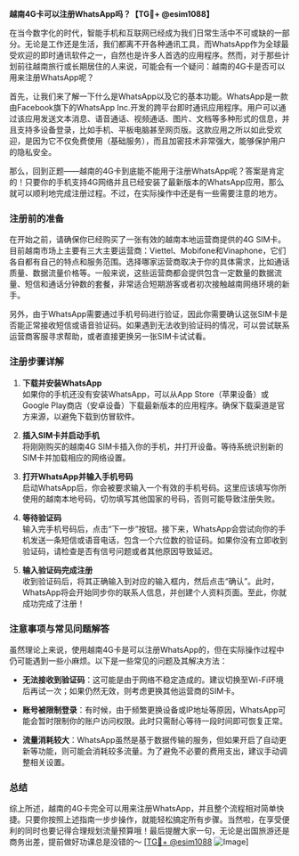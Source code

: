 **越南4G卡可以注册WhatsApp吗？【TG💪+ @esim1088】**

在当今数字化的时代，智能手机和互联网已经成为我们日常生活中不可或缺的一部分。无论是工作还是生活，我们都离不开各种通讯工具，而WhatsApp作为全球最受欢迎的即时通讯软件之一，自然也是许多人首选的应用程序。然而，对于那些计划前往越南旅行或长期居住的人来说，可能会有一个疑问：越南的4G卡是否可以用来注册WhatsApp呢？

首先，让我们来了解一下什么是WhatsApp以及它的基本功能。WhatsApp是一款由Facebook旗下的WhatsApp Inc.开发的跨平台即时通讯应用程序。用户可以通过该应用发送文本消息、语音通话、视频通话、图片、文档等多种形式的信息，并且支持多设备登录，比如手机、平板电脑甚至网页版。这款应用之所以如此受欢迎，是因为它不仅免费使用（基础服务），而且加密技术非常强大，能够保护用户的隐私安全。

那么，回到正题——越南的4G卡到底能不能用于注册WhatsApp呢？答案是肯定的！只要你的手机支持4G网络并且已经安装了最新版本的WhatsApp应用，那么就可以顺利地完成注册过程。不过，在实际操作中还是有一些需要注意的地方。

### 注册前的准备

在开始之前，请确保你已经购买了一张有效的越南本地运营商提供的4G SIM卡。目前越南市场上主要有三大主要运营商：Viettel、Mobifone和Vinaphone，它们各自都有自己的特点和服务范围。选择哪家运营商取决于你的具体需求，比如通话质量、数据流量价格等。一般来说，这些运营商都会提供包含一定数量的数据流量、短信和通话分钟数的套餐，非常适合短期游客或者初次接触越南网络环境的新手。

另外，由于WhatsApp需要通过手机号码进行验证，因此你需要确认这张SIM卡是否能正常接收短信或语音验证码。如果遇到无法收到验证码的情况，可以尝试联系运营商客服寻求帮助，或者直接更换另一张SIM卡试试看。

### 注册步骤详解

1. **下载并安装WhatsApp**  
   如果你的手机还没有安装WhatsApp，可以从App Store（苹果设备）或Google Play商店（安卓设备）下载最新版本的应用程序。确保下载渠道是官方来源，以避免下载到仿冒软件。

2. **插入SIM卡并启动手机**  
   将刚刚购买的越南4G SIM卡插入你的手机，并打开设备。等待系统识别新的SIM卡并加载相应的网络设置。

3. **打开WhatsApp并输入手机号码**  
   启动WhatsApp后，你会被要求输入一个有效的手机号码。这里应该填写你所使用的越南本地号码，切勿填写其他国家的号码，否则可能导致注册失败。

4. **等待验证码**  
   输入完手机号码后，点击“下一步”按钮。接下来，WhatsApp会尝试向你的手机发送一条短信或语音电话，包含一个六位数的验证码。如果你没有立即收到验证码，请检查是否有信号问题或者其他原因导致延迟。

5. **输入验证码完成注册**  
   收到验证码后，将其正确输入到对应的输入框内，然后点击“确认”。此时，WhatsApp将会开始同步你的联系人信息，并创建个人资料页面。至此，你就成功完成了注册！

### 注意事项与常见问题解答

虽然理论上来说，使用越南4G卡是可以注册WhatsApp的，但在实际操作过程中仍可能遇到一些小麻烦。以下是一些常见的问题及其解决方法：

- **无法接收到验证码**：这可能是由于网络不稳定造成的。建议切换至Wi-Fi环境后再试一次；如果仍然无效，则考虑更换其他运营商的SIM卡。
  
- **账号被限制登录**：有时候，由于频繁更换设备或IP地址等原因，WhatsApp可能会暂时限制你的账户访问权限。此时只需耐心等待一段时间即可恢复正常。

- **流量消耗较大**：WhatsApp虽然是基于数据传输的服务，但如果开启了自动更新等功能，则可能会消耗较多流量。为了避免不必要的费用支出，建议手动调整相关设置。

### 总结

综上所述，越南的4G卡完全可以用来注册WhatsApp，并且整个流程相对简单快捷。只要你按照上述指南一步步操作，就能轻松搞定所有步骤。当然啦，在享受便利的同时也要记得合理规划流量预算哦！最后提醒大家一句，无论是出国旅游还是商务出差，提前做好功课总是没错的～ [[TG💪+ @esim1088](https://t.me/s/esim1088) ![Image](https://i.postimg.cc/4NQfJmqS/Snipaste-2025-05-13-00-14-12.png)]